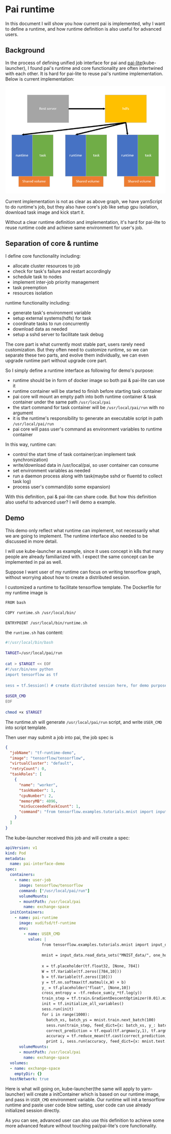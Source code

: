 # Pai runtime

In this document I will show you how current pai is implemented, why I want to
define a runtime, and how runtime definition is also useful for advanced users.

## Background

In the process of defining unified job interface for pai and
[pai-lite](https://github.com/Microsoft/frameworkcontroller)(kube-launcher),
I found pai's runtime and core functionality are often intertwined with each other.
It is hard for pai-lite to reuse pai's runtime implementation. Below is current
implementation:

![Current implementation](current.png)

Current implementation is not as clear as above graph, we have yarnScript to do
runtime's job, but they also have core's job like setup gpu isolation, download task
image and kick start it.

Without a clear runtime definition and implementation, it's hard for pai-lite to
reuse runtime code and achieve same environment for user's job.

## Separation of core & runtime

I define core functionality including:
* allocate cluster resources to job
* check for task's failure and restart accordingly
* schedule task to nodes
* implement inter-job priority management
* task preemption
* resources isolation

runtime functionality including:
* generate task's environment variable
* setup external systems(hdfs) for task
* coordinate tasks to run concurrently
* download data as needed
* setup a sshd server to facilitate task debug

The core part is what currently most stable part, users rarely need customization.
But they often need to customize runtime, so we can separate these two parts, and
evolve them individually, we can even upgrade runtime part without upgrade core part.

So I simply define a runtime interface as following for demo's purpose:
* runtime should be in form of docker image so both pai & pai-lite can use it
* runtime container will be started to finish before starting task container
* pai core will mount an empty path into both runtime container & task container under the same path `/usr/local/pai`
* the start command for task container will be `/usr/local/pai/run` with no argument
* it is the runtime's responsibility to generate an executable script in path `/usr/local/pai/run`
* pai core will pass user's command as environment variables to runtime container

In this way, runtime can:
* control the start time of task container(can implement task synchronization)
* write/download data in /usr/local/pai, so user container can consume
* set environment variables as needed
* run a daemon process along with task(maybe sshd or fluentd to collect task log)
* process user's command(do some expansion)

With this definition, pai & pai-lite can share code. But how this definition also
useful to advanced user? I will demo a example.

## Demo

This demo only reflect what runtime can implement, not necessarily what we are going
to implement. The runtime interface also needed to be discussed in more detail.

I will use kube-launcher as example, since it uses concept in k8s that many people are
already familiarized with. I expect the same concept can be implemented in pai as
well.

Suppose I want user of my runtime can focus on writing tensorflow graph, without
worrying about how to create a distributed session.

I customized a runtime to facilitate tensorflow template. The Dockerfile for my
runtime image is
```
FROM bash

COPY runtime.sh /usr/local/bin/

ENTRYPOINT /usr/local/bin/runtime.sh
```

the `runtime.sh` has content:
```bash
#!/usr/local/bin/bash

TARGET=/usr/local/pai/run

cat > $TARGET << EOF
#!/usr/bin/env python
import tensorflow as tf

sess = tf.Session() # create distributed session here, for demo purpose I only created a local session

$USER_CMD
EOF

chmod +x $TARGET
```

The runtime.sh will generate `/usr/local/pai/run` script, and write `USER_CMD` into
script template.

Then user may submit a job into pai, the job spec is
```json
{
  "jobName": "tf-runtime-demo",
  "image": "tensorflow/tensorflow",
  "virtualCluster": "default",
  "retryCount": 0,
  "taskRoles": [
    {
      "name": "worker",
      "taskNumber": 1,
      "cpuNumber": 2,
      "memoryMB": 4096,
      "minSucceededTaskCount": 1,
      "command": "from tensorflow.examples.tutorials.mnist import input_data\nxxx"
    }
  ]
}
```

The kube-launcher received this job and will create a spec:
```yaml
apiVersion: v1
kind: Pod
metadata:
  name: pai-interface-demo
spec:
  containers:
    - name: user-job
      image: tensorflow/tensorflow
      command: ["/usr/local/pai/run"]
      volumeMounts:
      - mountPath: /usr/local/pai
        name: exchange-space
  initContainers:
    - name: pai-runtime
      image: xudifsd/tf-runtime
      env:
        - name: USER_CMD
          value: |
                from tensorflow.examples.tutorials.mnist import input_data

                mnist = input_data.read_data_sets("MNIST_data/", one_hot=True)

                x = tf.placeholder(tf.float32, [None, 784])
                W = tf.Variable(tf.zeros([784,10]))
                b = tf.Variable(tf.zeros([10]))
                y = tf.nn.softmax(tf.matmul(x,W) + b)
                y_ = tf.placeholder("float", [None,10])
                cross_entropy = -tf.reduce_sum(y_*tf.log(y))
                train_step = tf.train.GradientDescentOptimizer(0.01).minimize(cross_entropy)
                init = tf.initialize_all_variables()
                sess.run(init)
                for i in range(1000):
                  batch_xs, batch_ys = mnist.train.next_batch(100)
                  sess.run(train_step, feed_dict={x: batch_xs, y_: batch_ys})
                  correct_prediction = tf.equal(tf.argmax(y,1), tf.argmax(y_,1))
                  accuracy = tf.reduce_mean(tf.cast(correct_prediction, "float"))
                  print i, sess.run(accuracy, feed_dict={x: mnist.test.images, y_: mnist.test.labels})
      volumeMounts:
      - mountPath: /usr/local/pai
        name: exchange-space
  volumes:
  - name: exchange-space
    emptyDir: {}
  hostNetwork: true
```

Here is what will going on, kube-launcher(the same will apply to yarn-launcher) will
create a initContainer which is based on our runtime image, and pass in `USER_CMD`
environment variable. Our runtime will init a tensorflow runtime and paste user code
blow setting, user code can use already initialized session directly.

As you can see, advanced user can also use this definition to achieve some more
advanced feature without touching pai/pai-lite's core functionality.
